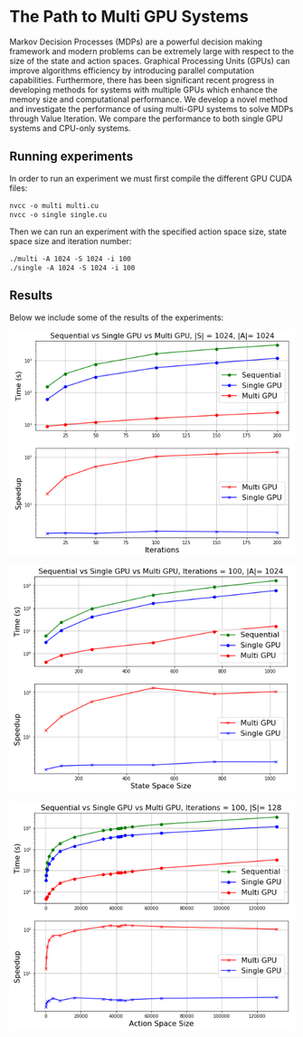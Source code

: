 # The Path to Multi GPU Systems

Markov Decision Processes (MDPs) are a powerful decision making framework and modern problems can be extremely large with respect to the size of the state and action spaces. Graphical Processing Units (GPUs) can improve algorithms efficiency by introducing parallel computation capabilities. Furthermore, there has been significant recent progress in developing methods for systems with multiple GPUs which enhance the memory size and computational performance. We develop a novel method and investigate the performance of using multi-GPU systems to solve MDPs through Value Iteration. We compare the performance to both single GPU systems and CPU-only systems.

## Running experiments

In order to run an experiment we must first compile the different GPU CUDA files: 

```
nvcc -o multi multi.cu
nvcc -o single single.cu
```

Then we can run an experiment with the specified action space size, state space size and iteration number:

```
./multi -A 1024 -S 1024 -i 100 
./single -A 1024 -S 1024 -i 100 
```

## Results

Below we include some of the results of the experiments:

![Alt text](IterationsExp.png?raw=true "Iterations")

![Alt text](StateExp.png?raw=true "State")

![Alt text](ActionExp.png?raw=true "Action")

